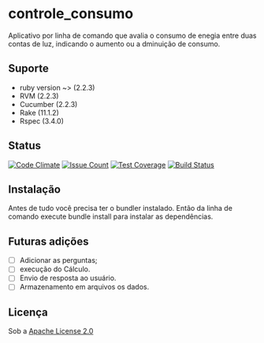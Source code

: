 # controle_consumo
Aplicativo por linha de comando que avalia o consumo de enegia entre duas contas de luz, indicando o aumento ou a dminuição de consumo.
## Suporte
+ ruby version ~> (2.2.3)
+ RVM  (2.2.3)
+ Cucumber  (2.2.3)
+ Rake  (11.1.2)
+ Rspec (3.4.0)
## Status
[![Code Climate](https://codeclimate.com/github/Nabucodono5or/controle_consumo/badges/gpa.svg)](https://codeclimate.com/github/Nabucodono5or/controle_consumo)
[![Issue Count](https://codeclimate.com/github/Nabucodono5or/controle_consumo/badges/issue_count.svg)](https://codeclimate.com/github/Nabucodono5or/controle_consumo)
[![Test Coverage](https://codeclimate.com/github/Nabucodono5or/controle_consumo/badges/coverage.svg)](https://codeclimate.com/github/Nabucodono5or/controle_consumo/coverage)
[![Build Status](https://travis-ci.org/Nabucodono5or/controle_consumo.svg?branch=master)](https://travis-ci.org/Nabucodono5or/controle_consumo)

## Instalação
Antes de tudo você precisa ter o bundler instalado. Então da linha de comando execute bundle install para instalar as dependências.

## Futuras adições
- [ ] Adicionar as perguntas;
- [ ] execução do Cálculo.
- [ ] Envio de resposta ao usuário.
- [ ] Armazenamento em arquivos os dados.

## Licença
Sob a [Apache License 2.0](https://github.com/Nabucodono5or/controle_consumo/blob/master/LICENSE)

